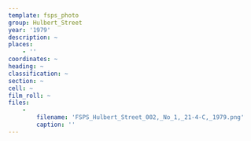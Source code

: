 ```yaml
---
template: fsps_photo
group: Hulbert_Street
year: '1979'
description: ~
places:
    - ''
coordinates: ~
heading: ~
classification: ~
section: ~
cell: ~
film_roll: ~
files:
    -
        filename: 'FSPS_Hulbert_Street_002,_No_1,_21-4-C,_1979.png'
        caption: ''
---
```

